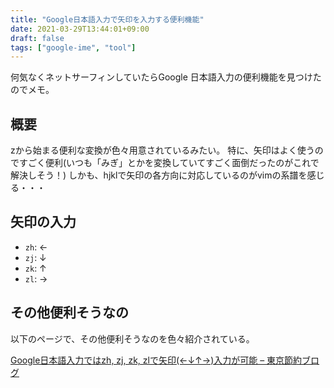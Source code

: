 ```yaml
---
title: "Google日本語入力で矢印を入力する便利機能" 
date: 2021-03-29T13:44:01+09:00
draft: false
tags: ["google-ime", "tool"]
---
```


何気なくネットサーフィンしていたらGoogle 日本語入力の便利機能を見つけたのでメモ。

## 概要

zから始まる便利な変換が色々用意されているみたい。
特に、矢印はよく使うのですごく便利(いつも「みぎ」とかを変換していてすごく面倒だったのがこれで解決しそう！)
しかも、hjklで矢印の各方向に対応しているのがvimの系譜を感じる・・・

## 矢印の入力

* `zh`: ←
* `zj`: ↓
* `zk`: ↑
* `zl`: →

## その他便利そうなの

以下のページで、その他便利そうなのを色々紹介されている。

[Google日本語入力ではzh, zj, zk, zlで矢印(←↓↑→)入力が可能 – 東京節約ブログ](https://saving.tokyo/google-ime-z-prefix-convert/)

